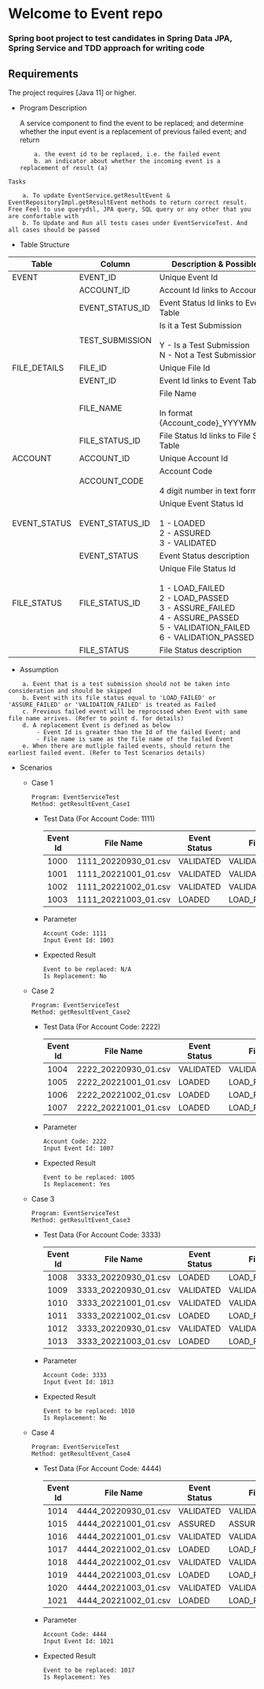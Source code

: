 # Welcome to Event repo

### Spring boot project to test candidates in Spring Data JPA, Spring Service and TDD approach for writing code

## Requirements

The project requires [Java 11] or higher.


* Program Description

    A service component to find the event to be replaced; and determine whether the input event is a replacement of previous failed event; and return 
    ```
        a. the event id to be replaced, i.e. the failed event
        b. an indicator about whether the incoming event is a replacement of result (a)
    ```


`Tasks`
```
    a. To update EventService.getResultEvent & EventRepositoryImpl.getResultEvent methods to return correct result. Free Feel to use querydsl, JPA query, SQL query or any other that you are confortable with  
    b. To Update and Run all tests cases under EventServiceTest. And all cases should be passed
```

* Table Structure

| Table        | Column          | Description & Possible values                                                                                                                                     |
|--------------|-----------------|-------------------------------------------------------------------------------------------------------------------------------------------------------------------|
| EVENT        | EVENT_ID        | Unique Event Id                                                                                                                                                   |
|              | ACCOUNT_ID      | Account Id links to Account Tale                                                                                                                                 |
|              | EVENT_STATUS_ID | Event Status Id links to Event Status Table                                                                                                                       |
|              | TEST_SUBMISSION | Is it a Test Submission<br/><br/>Y - Is a Test Submission<br/> N - Not a Test Submission                                                                          |
| FILE_DETAILS | FILE_ID         | Unique File Id                                                                                                                                                    |
|              | EVENT_ID        | Event Id links to Event Table                                                                                                                                     |
|              | FILE_NAME       | File Name<br/><br/> In format {Account_code}_YYYYMMDD_01.csv                                                                                                      |
|              | FILE_STATUS_ID  | File Status Id links to File Status Table                                                                                                                         |
| ACCOUNT      | ACCOUNT_ID      | Unique Account Id                                                                                                                                                 |
|              | ACCOUNT_CODE    | Account Code<br/><br/> 4 digit number in text format                                                                                                              |
| EVENT_STATUS | EVENT_STATUS_ID | Unique Event Status Id <br/><br/>1 - LOADED<br/>2 - ASSURED<br/>3 - VALIDATED                                                                   |
|              | EVENT_STATUS    | Event Status description                                                                                                                                          |
| FILE_STATUS  | FILE_STATUS_ID  | Unique File Status Id<br/><br/>1 - LOAD_FAILED<br/>2 - LOAD_PASSED<br/>3 - ASSURE_FAILED<br/>4 - ASSURE_PASSED<br/>5 - VALIDATION_FAILED<br/>6 - VALIDATION_PASSED |
|              | FILE_STATUS     | File Status description                                                                                                                                           |

* Assumption

```
    a. Event that is a test submission should not be taken into consideration and should be skipped
    b. Event with its file status equal to 'LOAD_FAILED' or 'ASSURE_FAILED' or 'VALIDATION_FAILED' is treated as Failed 
    c. Previous failed event will be reprocssed when Event with same file name arrives. (Refer to point d. for details)  
    d. A replacement Event is defined as below
        - Event Id is greater than the Id of the failed Event; and
        - File name is same as the file name of the failed Event               
    e. When there are mutliple failed events, should return the earliest failed event. (Refer to Test Scenarios details)    
```

* Scenarios

  * Case 1  
    ```
    Program: EventServiceTest
    Method: getResultEvent_Case1
    ```
    * Test Data (For Account Code: 1111)

      | Event Id | File Name            | Event Status | File Status       | Test Submission |
      |----------|----------------------|--------------|-----------------|-----------------|
      | 1000     | 1111_20220930_01.csv | VALIDATED    | VALIDATION_PASSED | No              |
      | 1001     | 1111_20221001_01.csv | VALIDATED    | VALIDATION_PASSED | No              |
      | 1002     | 1111_20221002_01.csv | VALIDATED    | VALIDATION_FAILED | Yes             |
      | 1003     | 1111_20221003_01.csv | LOADED       | LOAD_PASSED       | No              |

    * Parameter
      ```
      Account Code: 1111
      Input Event Id: 1003
      ```
    * Expected Result
      ```
      Event to be replaced: N/A
      Is Replacement: No
      ```

  * Case 2
    ```
    Program: EventServiceTest
    Method: getResultEvent_Case2
    ```
    * Test Data (For Account Code: 2222)

      | Event Id | File Name            | Event Status | File Status       | Test Submission |
      |----------------------|----------------------|--------------|-------------------|-----------------|
      | 1004     | 2222_20220930_01.csv | VALIDATED    | VALIDATION_PASSED | No              |
      | 1005     | 2222_20221001_01.csv | LOADED       | LOAD_FAILED       | No              |
      | 1006     | 2222_20221002_01.csv | LOADED       | LOAD_FAILED       | No              |
      | 1007     | 2222_20221001_01.csv | LOADED       | LOAD_PASSED       | No              |

    * Parameter
      ```
      Account Code: 2222
      Input Event Id: 1007
      ```
    * Expected Result
      ```
      Event to be replaced: 1005
      Is Replacement: Yes
      ```
  * Case 3
    ```
    Program: EventServiceTest
    Method: getResultEvent_Case3
    ```
      * Test Data (For Account Code: 3333)

        | Event Id | File Name            | Event Status      | File Status         | Test Submission |
        |----------------------|-------------------|---------------------|-----------------|-----------------|
        | 1008     | 3333_20220930_01.csv | LOADED            | LOAD_FAILED         | No              |
        | 1009     | 3333_20220930_01.csv | VALIDATED         | VALIDATION_FAILED   | No              |
        | 1010     | 3333_20221001_01.csv | VALIDATED         | VALIDATION_FAILED   | No              |
        | 1011     | 3333_20221002_01.csv | LOADED            | LOAD_FAILED         | No             |
        | 1012     | 3333_20220930_01.csv | VALIDATED         | VALIDATION_PASSED   | No              |
        | 1013     | 3333_20221003_01.csv | LOADED            | LOAD_PASSED         | No              |

      * Parameter
        ```
        Account Code: 3333
        Input Event Id: 1013
        ```
      * Expected Result
        ```
        Event to be replaced: 1010
        Is Replacement: No
        ```
  * Case 4
    ```
    Program: EventServiceTest
    Method: getResultEvent_Case4
    ```
      * Test Data (For Account Code: 4444)

        | Event Id  | File Name            | Event Status | File Status          | Test Submission |
        |-----------|----------------------|--------------|----------------------|-----------------|
        | 1014      | 4444_20220930_01.csv | VALIDATED    | VALIDATION_PASSED    | No              |
        | 1015      | 4444_20221001_01.csv | ASSURED      | ASSURE_FAILED        | No              |
        | 1016      | 4444_20221001_01.csv | VALIDATED    | VALIDATION_PASSED    | No              |
        | 1017      | 4444_20221002_01.csv | LOADED       | LOAD_FAILED          | No              |
        | 1018      | 4444_20221002_01.csv | VALIDATED    | VALIDATION_FAILED    | No              |
        | 1019      | 4444_20221003_01.csv | LOADED       | LOAD_FAILED          | No              |
        | 1020      | 4444_20221003_01.csv | VALIDATED    | VALIDATION_FAILED    | No              |
        | 1021      | 4444_20221002_01.csv | LOADED       | LOAD_PASSED          | No              |

      * Parameter
        ```
        Account Code: 4444
        Input Event Id: 1021
        ```
      * Expected Result
        ```
        Event to be replaced: 1017
        Is Replacement: Yes
        ```
